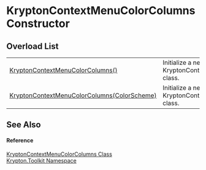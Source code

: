 # KryptonContextMenuColorColumns Constructor


## Overload List
<table>
<tr>
<td><a href="d55f2e40-9dcb-dbc4-e9b9-8e96bda51185.md">KryptonContextMenuColorColumns()</a></td>
<td>Initialize a new instance of the KryptonContextMenuColorColumns class.</td></tr>
<tr>
<td><a href="8c0a2b4b-c836-9cdd-4b5f-3be03ff6419a.md">KryptonContextMenuColorColumns(ColorScheme)</a></td>
<td>Initialize a new instance of the KryptonContextMenuColorColumns class.</td></tr>
</table>

## See Also


#### Reference
<a href="a03f4fa5-4606-e969-136a-566429e6d5f7.md">KryptonContextMenuColorColumns Class</a>  
<a href="79d2eac2-21f4-54ff-7552-b20c33c30600.md">Krypton.Toolkit Namespace</a>  
